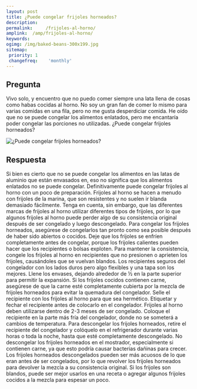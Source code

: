 ```yaml
---
layout: post
title: ¿Puede congelar frijoles horneados?  
description: 
permalink:     /frijoles-al-horno/
amplink:  /amp/frijoles-al-horno/
keywords: 
ogimg: /img/baked-beans-300x199.jpg
sitemap:
 priority: 1
 changefreq:    'monthly'
---
```




## Pregunta

Vivo solo, y encuentro que no puedo comer siempre una lata llena de cosas como habas cocidas al horno. No soy un gran fan de comer lo mismo para varias comidas en una fila, pero no me gusta desperdiciar comida. He oído que no se puede congelar los alimentos enlatados, pero me encantaría poder congelar las porciones no utilizadas. ¿Puede congelar frijoles horneados?


![¿Puede congelar frijoles horneados?](https://sepuedecongelar.com/img/baked-beans-300x199.jpg "¿Puede congelar frijoles horneados?" )


## Respuesta

Si bien es cierto que no se puede congelar los alimentos en las latas de aluminio que están envasados en, eso no significa que los alimentos enlatados no se puede congelar. Definitivamente puede congelar frijoles al horno con un poco de preparación. Frijoles al horno se hacen a menudo con frijoles de la marina, que son resistentes y no suelen ir blanda demasiado fácilmente. Tenga en cuenta, sin embargo, que las diferentes marcas de frijoles al horno utilizar diferentes tipos de frijoles, por lo que algunos frijoles al horno puede perder algo de su consistencia original después de ser congelado y luego descongelado.
Para congelar los frijoles horneados, asegúrese de congelarlos tan pronto como sea posible después de haber sido abiertos o cocidos. Deje que los frijoles se enfríen completamente antes de congelar, porque los frijoles calientes pueden hacer que los recipientes o bolsas exploten. Para mantener la consistencia, congele los frijoles al horno en recipientes que no presionen o aprieten los frijoles, causándoles que se vuelvan blandos. Los recipientes seguros del congelador con los lados duros pero algo flexibles y una tapa son los mejores. Llene los envases, dejando alrededor de ½ en la parte superior para permitir la expansión. Si los frijoles cocidos contienen carne, asegúrese de que la carne esté completamente cubierta por la mezcla de frijoles horneados para evitar la quemadura del congelador.
Selle el recipiente con los frijoles al horno para que sea hermético. Etiquetar y fechar el recipiente antes de colocarlo en el congelador. Frijoles al horno deben utilizarse dentro de 2-3 meses de ser congelado. Coloque el recipiente en la parte más fría del congelador, donde no se someterá a cambios de temperatura.
Para descongelar los frijoles horneados, retire el recipiente del congelador y colóquelo en el refrigerador durante varias horas o toda la noche, hasta que esté completamente descongelado. No descongelar los frijoles horneados en el mostrador, especialmente si contienen carne, ya que esto podría causar bacterias dañinas para crecer. Los frijoles horneados descongelados pueden ser más acuosos de lo que eran antes de ser congelados, por lo que revolver los frijoles horneados para devolver la mezcla a su consistencia original. Si los frijoles son blandos, puede ser mejor usarlos en una receta o agregar algunos frijoles cocidos a la mezcla para espesar un poco.
